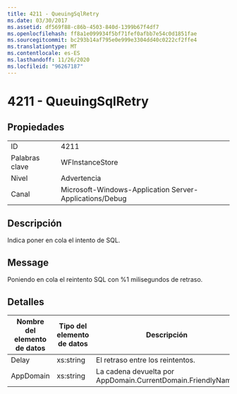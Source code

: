```yaml
---
title: 4211 - QueuingSqlRetry
ms.date: 03/30/2017
ms.assetid: df569f88-c86b-4503-840d-1399b67f4df7
ms.openlocfilehash: ff8a1e099934f5bf71fef0afbb7e54c0d1851fae
ms.sourcegitcommit: bc293b14af795e0e999e3304dd40c0222cf2ffe4
ms.translationtype: MT
ms.contentlocale: es-ES
ms.lasthandoff: 11/26/2020
ms.locfileid: "96267187"
---
```

# <a name="4211---queuingsqlretry"></a>4211 - QueuingSqlRetry

## <a name="properties"></a>Propiedades  
  
|||  
|-|-|  
|ID|4211|  
|Palabras clave|WFInstanceStore|  
|Nivel|Advertencia|  
|Canal|Microsoft-Windows-Application Server-Applications/Debug|  
  
## <a name="description"></a>Descripción  

 Indica poner en cola el intento de SQL.  
  
## <a name="message"></a>Message  

 Poniendo en cola el reintento SQL con %1 milisegundos de retraso.  
  
## <a name="details"></a>Detalles  
  
|Nombre del elemento de datos|Tipo del elemento de datos|Descripción|  
|--------------------|--------------------|-----------------|  
|Delay|xs:string|El retraso entre los reintentos.|  
|AppDomain|xs:string|La cadena devuelta por AppDomain.CurrentDomain.FriendlyName.|
